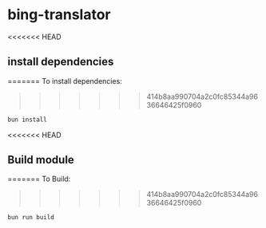 # bing-translator

<<<<<<< HEAD
## install dependencies
=======
To install dependencies:
>>>>>>> 414b8aa990704a2c0fc85344a9636646425f0960

```bash
bun install
```

<<<<<<< HEAD
## Build module
=======
To Build:
>>>>>>> 414b8aa990704a2c0fc85344a9636646425f0960

```bash
bun run build
```
